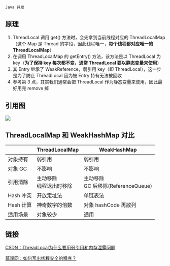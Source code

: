 `Java 并发`

## 原理

1. ThreadLocal 调用 get() 方法时，会先拿到当前线程对应的 ThreadLocalMap（这个 Map 是 Thread 的字段，因此线程唯一，**每个线程都对应唯一的 ThreadLocalMap**）
2. 在调用 ThreadLocalMap 的 getEntry() 方法，该方法是以 ThreadLocal 为 key（**为了保持 key 每次都不变，通常 ThreadLocal 要以静态变量来使用**）
3. 其 Entry 继承了 WeakReference，弱引用 key（即 ThreadLocal），这一步是为了防止 ThreadLocal 因为被 Entry 持有无法被回收
4. 参考第 3 点，其实我们通常会把 ThreadLocal 作为静态变量来使用，因此最好用完 remove 掉

## 引用图

![](../assets/ThreadLocal引用.png)

## ThreadLocalMap 和 WeakHashMap 对比

|           | ThreadLocalMap               | WeakHashMap                             |
| --------- | ---------------------------- | --------------------------------------- |
| 对象持有  | 弱引用                       | 弱引用                                  |
| 对象 GC   | 不影响                       | 不影响                                  |
| 引用清除  | 主动移除<br />线程退出时移除 | 主动移除<br />GC 后移除(ReferenceQueue) |
| Hash 冲突 | 开放定址法                   | 单链表法                                |
| Hash 计算 | 神奇数字的倍数               | 对象 hashCode 再散列                    |
| 适用场景  | 对象较少                     | 通用                                    |



## 链接

[CSDN：ThreadLocal为什么要用弱引用和内存泄露问题](https://blog.csdn.net/tmr1016/article/details/100141446)

[慕课网：如何写出线程安全的程序？](https://coding.imooc.com/lesson/317.html#mid=22295)